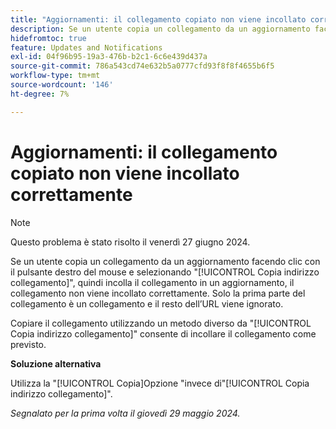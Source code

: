 ```yaml
---
title: "Aggiornamenti: il collegamento copiato non viene incollato correttamente"
description: Se un utente copia un collegamento da un aggiornamento facendo clic con il pulsante destro del mouse e selezionando Copia indirizzo collegamento, quindi incolla il collegamento in un aggiornamento, il collegamento non viene incollato correttamente. Solo la prima parte del collegamento è un collegamento e il resto dell’URL viene ignorato.
hidefromtoc: true
feature: Updates and Notifications
exl-id: 04f96b95-19a3-476b-b2c1-6c6e439d437a
source-git-commit: 786a543cd74e632b5a0777cfd93f8f8f4655b6f5
workflow-type: tm+mt
source-wordcount: '146'
ht-degree: 7%

---
```


# Aggiornamenti: il collegamento copiato non viene incollato correttamente

>[!NOTE]
>
>Questo problema è stato risolto il venerdì 27 giugno 2024.

Se un utente copia un collegamento da un aggiornamento facendo clic con il pulsante destro del mouse e selezionando &quot;[!UICONTROL Copia indirizzo collegamento]&quot;, quindi incolla il collegamento in un aggiornamento, il collegamento non viene incollato correttamente. Solo la prima parte del collegamento è un collegamento e il resto dell’URL viene ignorato.

Copiare il collegamento utilizzando un metodo diverso da &quot;[!UICONTROL Copia indirizzo collegamento]&quot; consente di incollare il collegamento come previsto.

**Soluzione alternativa**

Utilizza la &quot;[!UICONTROL Copia]Opzione &quot;invece di&quot;[!UICONTROL Copia indirizzo collegamento]&quot;.

_Segnalato per la prima volta il giovedì 29 maggio 2024._
